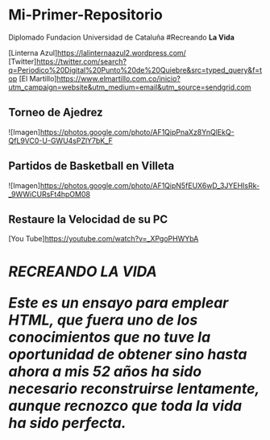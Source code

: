 # Mi-Primer-Repositorio
Diplomado Fundacion Universidad de Cataluña
#Recreando **La Vida**

[Linterna Azul]https://lalinternaazul2.wordpress.com/
[Twitter]https://twitter.com/search?q=Periodico%20Digital%20Punto%20de%20Quiebre&src=typed_query&f=top
[El Martillo]https://www.elmartillo.com.co/inicio?utm_campaign=website&utm_medium=email&utm_source=sendgrid.com

## Torneo de Ajedrez
![Imagen]https://photos.google.com/photo/AF1QipPnaXz8YnQlEkQ-QfL9VC0-U-GWU4sPZlY7bK_F

## Partidos de Basketball en Villeta
![Imagen]https://photos.google.com/photo/AF1QipN5fEUX6wD_3JYEHIsRk-_9WWiCURsFt4hpOM08

## Restaure la Velocidad de su PC
[You Tube]https://youtube.com/watch?v=_XPgoPHWYbA

<HTML>
<h1> <em> RECREANDO LA VIDA
<P> Este es un ensayo para emplear HTML, que fuera uno de los conocimientos que no tuve la oportunidad de obtener sino hasta ahora a mis <i>52 años<i> ha sido necesario reconstruirse lentamente, aunque recnozco que toda la vida ha sido <b>perfecta<b>.<p>




